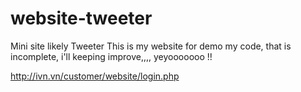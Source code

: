 # website-tweeter
Mini site likely Tweeter
This is my website for demo my code, that is incomplete, i'll keeping improve,,,, yeyooooooo !!

http://ivn.vn/customer/website/login.php
